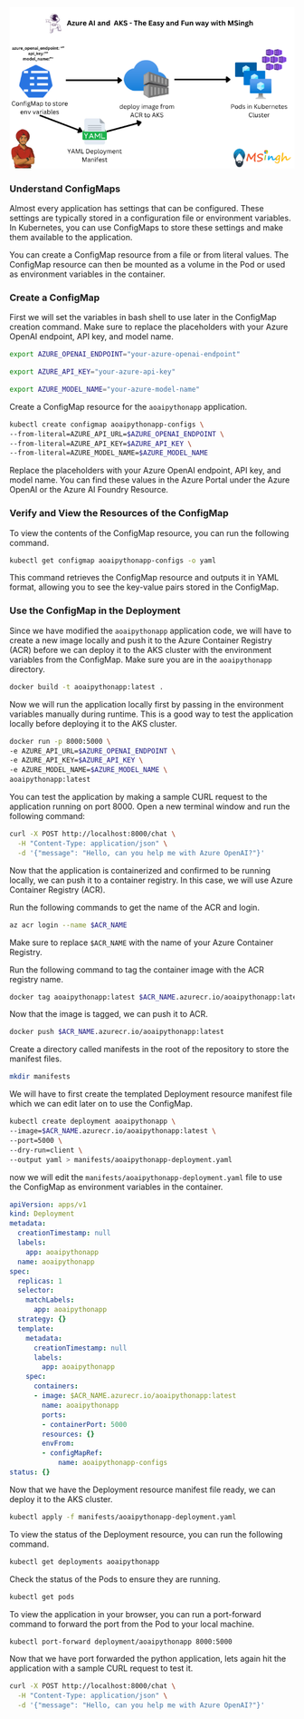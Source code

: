 ![configMaps](./Assets/ConfigMap.png)

### Understand ConfigMaps
Almost every application has settings that can be configured. These settings are typically stored in a configuration file or environment variables. In Kubernetes, you can use ConfigMaps to store these settings and make them available to the application.

You can create a ConfigMap resource from a file or from literal values. The ConfigMap resource can then be mounted as a volume in the Pod or used as environment variables in the container.

### Create a ConfigMap

First we will set the variables in bash shell to use later in the ConfigMap creation command. Make sure to replace the placeholders with your Azure OpenAI endpoint, API key, and model name.

```bash
export AZURE_OPENAI_ENDPOINT="your-azure-openai-endpoint"
```


```bash
export AZURE_API_KEY="your-azure-api-key"
```

```bash
export AZURE_MODEL_NAME="your-azure-model-name"
```

Create a ConfigMap resource for the `aoaipythonapp` application.
```bash
kubectl create configmap aoaipythonapp-configs \
--from-literal=AZURE_API_URL=$AZURE_OPENAI_ENDPOINT \
--from-literal=AZURE_API_KEY=$AZURE_API_KEY \
--from-literal=AZURE_MODEL_NAME=$AZURE_MODEL_NAME
```

Replace the placeholders with your Azure OpenAI endpoint, API key, and model name. You can find these values in the Azure Portal under the Azure OpenAI or the Azure AI Foundry Resource.

### Verify and View the Resources of the ConfigMap
To view the contents of the ConfigMap resource, you can run the following command.
```bash
kubectl get configmap aoaipythonapp-configs -o yaml
```

This command retrieves the ConfigMap resource and outputs it in YAML format, allowing you to see the key-value pairs stored in the ConfigMap.

### Use the ConfigMap in the Deployment
Since we have modified the `aoaipythonapp` application code, we will have to create a new image locally and push it to the Azure Container Registry (ACR) before we can deploy it to the AKS cluster with the environment variables from the ConfigMap. Make sure you are in the `aoaipythonapp` directory.

```bash
docker build -t aoaipythonapp:latest .
```

Now we will run the application locally first by passing in the environment variables manually during runtime. This is a good way to test the application locally before deploying it to the AKS cluster.

```bash
docker run -p 8000:5000 \
-e AZURE_API_URL=$AZURE_OPENAI_ENDPOINT \
-e AZURE_API_KEY=$AZURE_API_KEY \
-e AZURE_MODEL_NAME=$AZURE_MODEL_NAME \
aoaipythonapp:latest
```

You can test the application by making a sample CURL request to the application running on port 8000. Open a new terminal window and run the following command:
```bash
curl -X POST http://localhost:8000/chat \
  -H "Content-Type: application/json" \
  -d '{"message": "Hello, can you help me with Azure OpenAI?"}'
```

Now that the application is containerized and confirmed to be running locally, we can push it to a container registry. In this case, we will use Azure Container Registry (ACR).

Run the following commands to get the name of the ACR and login.
```bash
az acr login --name $ACR_NAME
```
Make sure to replace `$ACR_NAME` with the name of your Azure Container Registry.

Run the following command to tag the container image with the ACR registry name.
```bash
docker tag aoaipythonapp:latest $ACR_NAME.azurecr.io/aoaipythonapp:latest
```

Now that the image is tagged, we can push it to ACR.
```bash
docker push $ACR_NAME.azurecr.io/aoaipythonapp:latest
```

Create a directory called manifests in the root of the repository to store the manifest files.
```bash
mkdir manifests
```

We will have to first create the templated Deployment resource manifest file which we can edit later on to use the ConfigMap.

```bash
kubectl create deployment aoaipythonapp \
--image=$ACR_NAME.azurecr.io/aoaipythonapp:latest \
--port=5000 \
--dry-run=client \
--output yaml > manifests/aoaipythonapp-deployment.yaml
```

now we will edit the `manifests/aoaipythonapp-deployment.yaml` file to use the ConfigMap as environment variables in the container.
```yaml
apiVersion: apps/v1
kind: Deployment
metadata:
  creationTimestamp: null
  labels:
    app: aoaipythonapp
  name: aoaipythonapp
spec:
  replicas: 1
  selector:
    matchLabels:
      app: aoaipythonapp
  strategy: {}
  template:
    metadata:
      creationTimestamp: null
      labels:
        app: aoaipythonapp
    spec:
      containers:
      - image: $ACR_NAME.azurecr.io/aoaipythonapp:latest
        name: aoaipythonapp
        ports:
        - containerPort: 5000
        resources: {}
        envFrom:
        - configMapRef:
            name: aoaipythonapp-configs
status: {}
```

Now that we have the Deployment resource manifest file ready, we can deploy it to the AKS cluster.

```bash
kubectl apply -f manifests/aoaipythonapp-deployment.yaml
```

To view the status of the Deployment resource, you can run the following command.
```bash
kubectl get deployments aoaipythonapp
```

Check the status of the Pods to ensure they are running.
```bash
kubectl get pods
```

To view the application in your browser, you can run a port-forward command to forward the port from the Pod to your local machine.
```bash
kubectl port-forward deployment/aoaipythonapp 8000:5000
```

Now that we have port forwarded the python application, lets again hit the application with a sample CURL request to test it.
```bash
curl -X POST http://localhost:8000/chat \
  -H "Content-Type: application/json" \
  -d '{"message": "Hello, can you help me with Azure OpenAI?"}'
```
